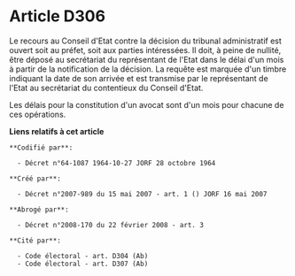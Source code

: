 # Article D306

Le recours au Conseil d'Etat contre la décision du tribunal administratif est ouvert soit au préfet, soit aux parties
intéressées. Il doit, à peine de nullité, être déposé au secrétariat du représentant de l'Etat dans le délai d'un mois à
partir de la notification de la décision. La requête est marquée d'un timbre indiquant la date de son arrivée et est
transmise par le représentant de l'Etat au secrétariat du contentieux du Conseil d'Etat.

Les délais pour la constitution d'un avocat sont d'un mois pour chacune de ces opérations.

**Liens relatifs à cet article**

	**Codifié par**:

	  - Décret n°64-1087 1964-10-27 JORF 28 octobre 1964

	**Créé par**:

	  - Décret n°2007-989 du 15 mai 2007 - art. 1 () JORF 16 mai 2007

	**Abrogé par**:

	  - Décret n°2008-170 du 22 février 2008 - art. 3

	**Cité par**:

	  - Code électoral - art. D304 (Ab)
	  - Code électoral - art. D307 (Ab)
